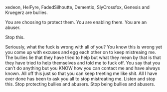 xedeon, HelFyre, FadedSilhoutte, Dementio, SlyCrossfox, Genesis and Kruegerz are bullies.

You are choosing to protect them. You are enabling them. You are an abuser.

Stop this.

Seriously, what the fuck is wrong with all of you? You know this is wrong yet you come up with excuses and egg each other on to keep mistreaing me. The bullies lie that they have tried to help but what they mean by that is that they have tried to help themselves and told me to fuck off. You say that you can’t do anything but you KNOW how you can contact me and have always known. All off this just so that you can keep treeting me like shit. All I have ever done has been to ask you all to stop mistreating me. Listen and stop this. Stop protecting bullies and abusers. Stop being bullies and abusers.
